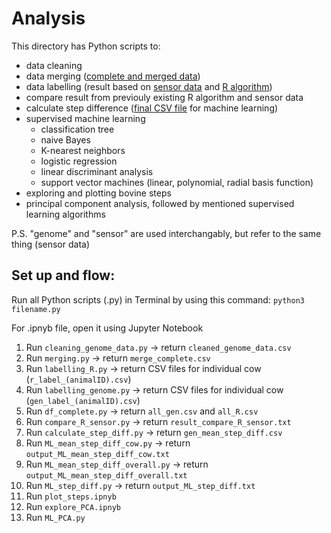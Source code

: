 # Analysis
This directory has Python scripts to:
- data cleaning
- data merging
  ([complete and merged data](https://ubcca-my.sharepoint.com/:x:/g/personal/ramon_lawrence_ubc_ca/EVlzmtK_lwxDu2eAxZYz7m8BcYvZOeW8XBjcVKqUKDy0ig?e=6mmpRd))
- data labelling (result based on [sensor data](https://ubcca-my.sharepoint.com/:x:/g/personal/ramon_lawrence_ubc_ca/ET_fUww-dZFOhhGSWkj6j8EBhy0SnBYNT3FfkQEPO8Q0cg?e=85pcqo) and [R algorithm](https://ubcca-my.sharepoint.com/:x:/g/personal/ramon_lawrence_ubc_ca/ET66Wrn7qEVMv1cWQJev0UsByvyBp9ktxXFyCaiuQRK9Ig?e=UxSioL))
- compare result from previouly existing R algorithm and sensor data
- calculate step difference ([final CSV file](https://ubcca-my.sharepoint.com/:x:/g/personal/ramon_lawrence_ubc_ca/ERiZ10VBu-dBifB2QkEx1W4BFJVrlMUV-xKKRLRliMv6zg?e=5Qjnc1) for machine learning)
- supervised machine learning
  - classification tree
  - naive Bayes
  - K-nearest neighbors
  - logistic regression
  - linear discriminant analysis
  - support vector machines (linear, polynomial, radial basis function)
- exploring and plotting bovine steps
- principal component analysis, followed by mentioned supervised learning algorithms

P.S. "genome" and "sensor" are used interchangably, but refer to the same thing (sensor data)

## Set up and flow:
Run all Python scripts (.py) in Terminal by using this command: `python3 filename.py`

For .ipnyb file, open it using Jupyter Notebook
1. Run `cleaning_genome_data.py` -> return `cleaned_genome_data.csv`
2. Run `merging.py` -> return `merge_complete.csv`
3. Run `labelling_R.py` -> return CSV files for individual cow (`r_label_(animalID).csv`)
4. Run `labelling_genome.py` -> return CSV files for individual cow (`gen_label_(animalID).csv`)
5. Run `df_complete.py` -> return `all_gen.csv` and `all_R.csv`
6. Run `compare_R_sensor.py` -> return `result_compare_R_sensor.txt`
7. Run `calculate_step_diff.py` -> return `gen_mean_step_diff.csv`
8. Run `ML_mean_step_diff_cow.py` -> return `output_ML_mean_step_diff_cow.txt`
9. Run `ML_mean_step_diff_overall.py` -> return `output_ML_mean_step_diff_overall.txt`
10. Run `ML_step_diff.py` -> return `output_ML_step_diff.txt`
11. Run `plot_steps.ipnyb`
12. Run `explore_PCA.ipnyb`
13. Run `ML_PCA.py`
